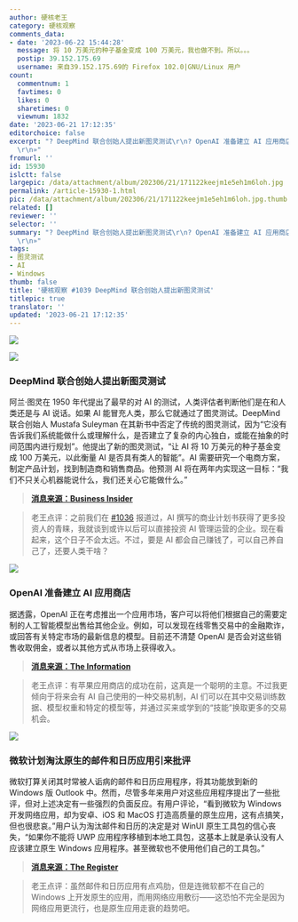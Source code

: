 ```yaml
---
author: 硬核老王
category: 硬核观察
comments_data:
- date: '2023-06-22 15:44:28'
  message: 将 10 万美元的种子基金变成 100 万美元，我也做不到。所以。。。
  postip: 39.152.175.69
  username: 来自39.152.175.69的 Firefox 102.0|GNU/Linux 用户
count:
  commentnum: 1
  favtimes: 0
  likes: 0
  sharetimes: 0
  viewnum: 1832
date: '2023-06-21 17:12:35'
editorchoice: false
excerpt: "? DeepMind 联合创始人提出新图灵测试\r\n? OpenAI 准备建立 AI 应用商店\r\n? 微软计划淘汰原生的邮件和日历应用引来批评\r\n»
  \r\n»"
fromurl: ''
id: 15930
islctt: false
largepic: /data/attachment/album/202306/21/171122keejm1e5eh1m6loh.jpg
permalink: /article-15930-1.html
pic: /data/attachment/album/202306/21/171122keejm1e5eh1m6loh.jpg.thumb.jpg
related: []
reviewer: ''
selector: ''
summary: "? DeepMind 联合创始人提出新图灵测试\r\n? OpenAI 准备建立 AI 应用商店\r\n? 微软计划淘汰原生的邮件和日历应用引来批评\r\n»
  \r\n»"
tags:
- 图灵测试
- AI
- Windows
thumb: false
title: '硬核观察 #1039 DeepMind 联合创始人提出新图灵测试'
titlepic: true
translator: ''
updated: '2023-06-21 17:12:35'
---
```


![](/data/attachment/album/202306/21/171122keejm1e5eh1m6loh.jpg)


![](/data/attachment/album/202306/21/171134g3e8selj8y2b02b5.jpg)


### DeepMind 联合创始人提出新图灵测试


阿兰·图灵在 1950 年代提出了最早的对 AI 的测试，人类评估者判断他们是在和人类还是与 AI 说话。如果 AI 能冒充人类，那么它就通过了图灵测试。DeepMind 联合创始人 Mustafa Suleyman 在其新书中否定了传统的图灵测试，因为“它没有告诉我们系统能做什么或理解什么，是否建立了复杂的内心独白，或能在抽象的时间范围内进行规划”。他提出了新的图灵测试，“让 AI 将 10 万美元的种子基金变成 100 万美元，以此衡量 AI 是否具有类人的智能”。AI 需要研究一个电商方案，制定产品计划，找到制造商和销售商品。他预测 AI 将在两年内实现这一目标：“我们不只关心机器能说什么，我们还关心它能做什么。”



> 
> **[消息来源：Business Insider](https://www.businessinsider.com/deepmind-co-founder-suggests-new-turing-test-ai-chatbots-report-2023-6)**
> 
> 
> 



> 
> 老王点评：之前我们在 [#1036](/article-15920-1.html) 报道过，AI 撰写的商业计划书获得了更多投资人的青睐，我就谈到或许以后可以直接投资 AI 管理运营的企业。现在看起来，这个日子不会太远。不过，要是 AI 都会自己赚钱了，可以自己养自己了，还要人类干啥？
> 
> 
> 


![](/data/attachment/album/202306/21/171150x6xxhu6iqlux6anj.jpg)


### OpenAI 准备建立 AI 应用商店


据透露，OpenAI 正在考虑推出一个应用市场，客户可以将他们根据自己的需要定制的人工智能模型出售给其他企业。例如，可以发现在线零售交易中的金融欺诈，或回答有关特定市场的最新信息的模型。目前还不清楚 OpenAI 是否会对这些销售收取佣金，或者以其他方式从市场上获得收入。



> 
> **[消息来源：The Information](https://www.theinformation.com/articles/openai-considers-creating-an-app-store-for-ai-software)**
> 
> 
> 



> 
> 老王点评：有苹果应用商店的成功在前，这真是一个聪明的主意。不过我更倾向于将来会有 AI 自己使用的一种交易机制，AI 们可以在其中交易训练数据、模型权重和特定的模型等，并通过买来或学到的“技能”换取更多的交易机会。
> 
> 
> 


![](/data/attachment/album/202306/21/171208cuvgkkgwnuokoinn.jpg)


### 微软计划淘汰原生的邮件和日历应用引来批评


微软打算关闭其时常被人诟病的邮件和日历应用程序，将其功能放到新的 Windows 版 Outlook 中。然而，尽管多年来用户对这些应用程序提出了一些批评，但对上述决定有一些强烈的负面反应。有用户评论，“看到微软为 Windows 开发网络应用，却为安卓、iOS 和 MacOS 打造高质量的原生应用，这有点搞笑，但也很悲哀。”用户认为淘汰邮件和日历的决定是对 WinUI 原生工具包的信心丧失，“如果你不能将 UWP 应用程序移植到本地工具包，这基本上就是承认没有人应该建立原生 Windows 应用程序。甚至微软也不使用他们自己的工具包。”



> 
> **[消息来源：The Register](https://www.theregister.com/2023/06/20/microsoft_calendar_mail_outlook/)**
> 
> 
> 



> 
> 老王点评：虽然邮件和日历应用有点鸡肋，但是连微软都不在自己的 Windows 上开发原生的应用，而用网络应用敷衍——这恐怕不完全是因为网络应用更流行，也是原生应用走衰的趋势吧。
> 
> 
>